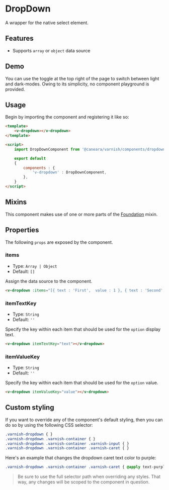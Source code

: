 # DropDown

A wrapper for the native select element.

## Features

* Supports `array` or `object` data source

## Demo

You can use the toggle at the top right of the page to switch between light and dark-modes. Owing to its simplicity, no component playground is provided.

<!-- Setup -->
<script setup>
    import { ref } from 'vue';
    import DropDownComponent from '../../src/components/dropdown.vue';

    let items = [
        { text : 'First',  value : 1 },
        { text : 'Second', value : 2 },
        { text : 'Third',  value : 3 },
        { text : 'Fourth', value : 4 },
    ]

    let content = ref('');
</script>

<!-- Demo -->
<div class="bg-gray-100 dark:bg-black flex justify-center gap-x-3 rounded-md p-6 mt-8">
    <ClientOnly>
        <DropDownComponent label="Choose an item..." icon="fas fa-filter" :items="items" itemTextKey="text" itemValueKey="value" v-model="content"></DropDownComponent>
    </ClientOnly>
</div>

## Usage

Begin by importing the component and registering it like so:

```html
<template>
    <v-dropdown></v-dropdown>
</template>

<script>
    import DropDownComponent from '@caneara/varnish/components/dropdown.vue';

    export default
    {
        components : {
            'v-dropdown' : DropDownComponent,
        },
    }
</script>
```

## Mixins

This component makes use of one or more parts of the [Foundation](/pages/foundation) mixin.

## Properties

The following `props` are exposed by the component.

### items

- Type: `Array | Object`
- Default: `[]`

Assign the data source to the component.

```html
<v-dropdown :items="[{ text : 'First',  value : 1 }, { text : 'Second', value : 2 }]"></v-dropdown>
```

### itemTextKey

- Type: `String`
- Default: `''`

Specify the key within each item that should be used for the `option` display text.

```html
<v-dropdown itemTextKey="text"></v-dropdown>
```

### itemValueKey

- Type: `String`
- Default: `''`

Specify the key within each item that should be used for the `option` value.

```html
<v-dropdown itemValueKey="value"></v-dropdown>
```

## Custom styling

If you want to override any of the component's default styling, then you can do so by using the following CSS selector:

```css
.varnish-dropdown { }
.varnish-dropdown .varnish-container { }
.varnish-dropdown .varnish-container .varnish-input { }
.varnish-dropdown .varnish-container .varnish-caret { }
```

Here's an example that changes the dropdown caret text color to purple:

```css
.varnish-dropdown .varnish-container .varnish-caret { @apply text-purple-700 dark:text-purple-400 }
```

> Be sure to use the full selector path when overriding any styles. That way, any changes will be scoped to the component in question.